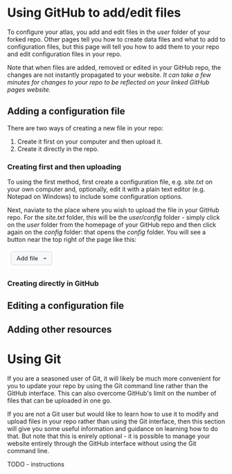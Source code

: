 # Using GitHub to add/edit files
To configure your atlas, you add and edit files in the *user* folder of your forked repo. Other pages tell you how to create data files and what to add to configuration files, but this page will tell you how to add them to your repo and edit configuration files in your repo.

Note that when files are added, removed or edited in your GitHub repo, the changes are not instantly propagated to your website. *It can take a few minutes for changes to your repo to be reflected on your linked GitHub pages website.*

## Adding a configuration file
There are two ways of creating a new file in your repo:

1. Create it first on your computer and then upload it.
2. Create it directly in the repo.

### Creating first and then uploading
To using the first method, first create a configuration file, e.g. *site.txt* on your own computer and, optionally, edit it with a plain text editor (e.g. Notepad on Windows) to include some configuration options.

Next, naviate to the place where you wish to upload the file in your GitHub repo. For the *site.txt* folder, this will be the *user/config* folder - simply click on the *user* folder from the homepage of your GitHub repo and then click again on the *config* folder: that opens the *config* folder. You will see a button near the top right of the page like this:

![GitHub add button](./images/add-button.png)

### Creating directly in GitHub

## Editing a configuration file

## Adding other resources


# Using Git
If you are a seasoned user of Git, it will likely be much more convenient for you to update your repo by using the Git command line rather than the GitHub interface. This can also overcome GitHub's limit on the number of files that can be uploaded in one go.

If you are not a Git user but would like to learn how to use it to modify and upload files in your repo rather than using the Git interface, then this section will give you some useful information and guidance on learning how to do that. But note that this is enirely optional - it is possible to manage your website entirely through the GitHub interface without using the Git command line.

TODO - instructions